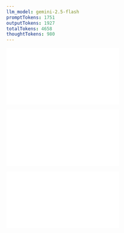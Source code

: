 ```yaml
---
llm_model: gemini-2.5-flash
promptTokens: 1751
outputTokens: 1927
totalTokens: 4658
thoughtTokens: 980
---
```


![@](steps/file.0e121396.md)

![@](steps/_.011a73a9.md)

![@](steps/response.60f1ee4d.md)